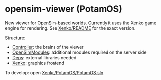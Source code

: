 # opensim-viewer (PotamOS)

New viewer for OpenSim-based worlds. Currently it uses the Xenko game engine for rendering. See [Xenko/README](Xenko/README.md) for the exact version.

Structure:

* [Controller](Controller): the brains of the viewer
* [OpenSimModules](OpenSimModules): additional modules required on the server side
* [Deps](Deps): external libraries needed
* [Xenko](Xenko): graphics frontend

To develop: open [Xenko/PotamOS/PotamOS.sln](Xenko/PotamOS/PotamOS.sln)
